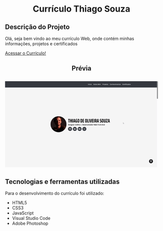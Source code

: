  <h1 align="center">
  Currículo Thiago Souza
 </h1>
 
  ## Descrição do Projeto
  Olá, seja bem vindo ao meu currículo Web, onde contém minhas informações, projetos e certificados
  
  
  
  <a href="https://thisouza022.github.io/Curriculo-Thiago-Souza"> Acessar o Currículo! </a>

 
 <h2 align="center"> 
  Prévia
  </h2>
  
  <h2 align="center"> 
 <img src="/assets/gif/1.gif">
  </h2>
  

 
 ## Tecnologias e ferramentas utilizadas
Para o desenvolvimento do currículo foi utilizado:

- HTML5
- CSS3
- JavaScript
- Visual Studio Code
- Adobe Photoshop
